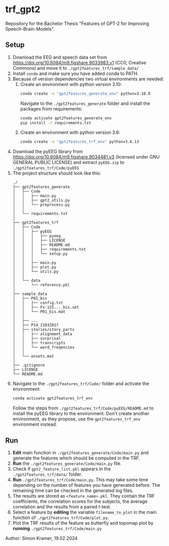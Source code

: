 # trf_gpt2

Repository for the Bachelor Thesis "Features of GPT-2 for Improving Speech-Brain-Models".

## Setup
1. Download the EEG and speech data set from https://doi.org/10.6084/m9.figshare.9033983.v1 (CC0, Creative Commons) and move it to `./gpt2features_trf/sample_data/`
2. Install `conda` and make sure you have added conda to PATH.
3. Because of version dependencies two virtual environments are needed:
   1. Create an environment with python version 3.10: 
      ```bash
      conda create -n "gpt2features_generate_env" python=3.10.0
      ```
      Navigate to the `./gpt2features_generate` folder and install the packages from requirements:
      ```bash
      conda activate gpt2features_generate_env
      pip install -r requirements.txt
      ```
   2. Create an environment with python version 3.6:
      ```bash
      conda create -n "gpt2features_trf_env" python=3.6.13
      ```
4. Download the pyEEG library from https://doi.org/10.6084/m9.figshare.9034481.v3 (licensed under GNU GENERAL PUBLIC LICENSE) and extract `pyEEG.zip` to `./gpt2features_trf/Code/pyEEG`
5. The project structure should look like this:
   ```
   ./
   ├── gpt2features_generate
   │   ├── Code
   │   │   ├── main.py
   │   │   ├── gpt2_utils.py
   │   │   └── preprocess.py
   │   │
   │   └── requirements.txt
   │
   ├── gpt2features_trf
   │   ├── Code
   │   │   ├── pyEEG
   │   │   │   ├── pyeeg
   │   │   │   ├── LICENSE
   │   │   │   ├── README.md
   │   │   │   ├── requirements.txt
   │   │   │   └── setup.py
   │   │   │
   │   │   ├── main.py
   │   │   ├── plot.py
   │   │   └── utils.py
   │   │
   │   └── data
   │       └── reference.pkl
   │
   ├── sample_data
   │   ├── P01_bis
   │   │   ├── config.txt
   │   │   ├── Fs-125..._bis.set
   │   │   └── P01_bis.mat
   │   │ 
   │   ├── ...
   │   ├── P14_21032017
   │   ├── stories/story_parts
   │   │   ├── alignment_data
   │   │   ├── surprisal
   │   │   ├── transcripts
   │   │   └── word_freqencies
   │   │
   │   └── onsets.mat
   │
   ├── .gitignore
   ├── LICENSE
   └── README.md
   ```
6. Navigate to the `./gpt2features_trf/Code/` folder and activate the environment:
   ```bash
   conda activate gpt2features_trf_env
   ```
   Follow the steps from `./gpt2features_trf/Code/pyEEG/README.md` to install the pyEEG library to the environment. 
   Don't create another environment, as they propose, use the `gpt2features_trf_env` environment instead.
   
## Run
1. **Edit** main function in `./gpt2features_generate/Code/main.py` and generate the features which should be computed in the TRF.
2. **Run** the `./gpt2features_generate/Code/main.py` file.
3. Check if `gpt2_feature_list.pkl` appears in the `./gpt2features_trf/data/` folder.
4. **Run** `./gpt2features_trf/Code/main.py`. This may take some time depending on the number of features you have generated before. 
The remaining time can be checked in the generated log files.
5. The results are stored as `<feature_name>.pkl`. They contain the TRF coefficients, the correlation scores for the subjects, 
the average correlation and the results from a paired t-test.
6. Select a feature by **editing** the variable `filename_to_plot` in the main function of `./gpt2features_trf/Code/plot.py`.
7. Plot the TRF results of the feature as butterfly and topomap plot by **running** `./gpt2features_trf/Code/main.py`

Author: Simon Kramer, 19.02.2024